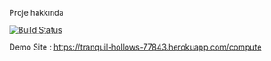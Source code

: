 Proje hakkında

[![Build Status](https://travis-ci.org/samilkahraman/myDemoApp.svg?branch=master)](https://travis-ci.org/samilkahraman/myDemoApp)

Demo Site : https://tranquil-hollows-77843.herokuapp.com/compute
